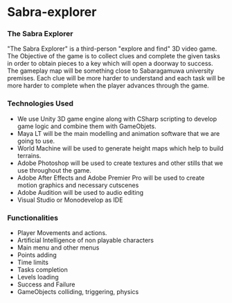# Sabra-explorer

### The Sabra Explorer

"The Sabra Explorer" is a third-person "explore and find" 3D video game.
The Objective of the game is to collect clues and complete the given tasks
in order to obtain pieces to a key which will open a doorway to success.
The gameplay map will be something close to Sabaragamuwa university
premises. Each clue will be more harder to understand and each task will be
more harder to complete when the player advances through the game.

### Technologies Used

* We use Unity 3D game engine along with CSharp scripting to develop game
logic and combine them with GameObjets.
* Maya LT will be the main modelling and animation software that we are going
to use.
* World Machine will be used to generate height maps which help to build
terrains.
* Adobe Photoshop will be used to create textures and other stills that we
use throughout the game.
* Adobe After Effects and Adobe Premier Pro will be used to create motion
graphics and necessary cutscenes
* Adobe Audition will be used to audio editing
* Visual Studio or Monodevelop as IDE

### Functionalities

* Player Movements and actions.
* Artificial Intelligence of non playable characters
* Main menu and other menus
* Points adding
* Time limits
* Tasks completion
* Levels loading
* Success and Failure
* GameObjects colliding, triggering, physics
